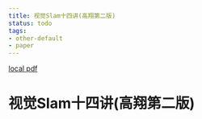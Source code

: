```yaml
---
title: 视觉Slam十四讲(高翔第二版)
status: todo
tags:
- other-default
- paper
---
```


[local pdf](../../../pdfs/%E8%A7%86%E8%A7%89SLAM%E5%8D%81%E5%9B%9B%E8%AE%B2%28%E9%AB%98%E7%BF%94%E7%AC%AC%E4%BA%8C%E7%89%88%29.pdf)

# 视觉Slam十四讲(高翔第二版)
